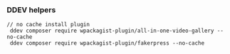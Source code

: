 ### DDEV helpers

    // no cache install plugin 
     ddev composer require wpackagist-plugin/all-in-one-video-gallery --no-cache
     ddev composer require wpackagist-plugin/fakerpress --no-cache